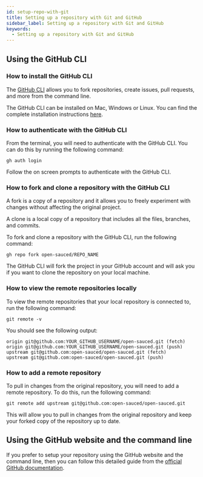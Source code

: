 ```yaml
---
id: setup-repo-with-git
title: Setting up a repository with Git and GitHub
sidebar_label: Setting up a repository with Git and GitHub
keywords:
  - Setting up a repository with Git and GitHub
---
```


## Using the GitHub CLI

### How to install the GitHub CLI

The [GitHub CLI](https://cli.github.com/) allows you to fork repositories, create issues, pull requests, and more from the command line.

The GitHub CLI can be installed on Mac, Windows or Linux. You can find the complete installation instructions [here](https://github.com/cli/cli#installation).

### How to authenticate with the GitHub CLI

From the terminal, you will need to authenticate with the GitHub CLI. You can do this by running the following command:

```shell
gh auth login
```

Follow the on screen prompts to authenticate with the GitHub CLI.

### How to fork and clone a repository with the GitHub CLI

A fork is a copy of a repository and it allows you to freely experiment with changes without affecting the original project.

A clone is a local copy of a repository that includes all the files, branches, and commits.

To fork and clone a repository with the GitHub CLI, run the following command:

```shell
gh repo fork open-sauced/REPO_NAME
```

The GitHub CLI will fork the project in your GitHub account and will ask you if you want to clone the repository on your local machine.

### How to view the remote repositories locally

To view the remote repositories that your local repository is connected to, run the following command:

```shell
git remote -v
```

You should see the following output:

```shell
origin git@github.com:YOUR_GITHUB_USERNAME/open-sauced.git (fetch)
origin git@github.com:YOUR_GITHUB_USERNAME/open-sauced.git (push)
upstream git@github.com:open-sauced/open-sauced.git (fetch)
upstream git@github.com:open-sauced/open-sauced.git (push)
```

### How to add a remote repository

To pull in changes from the original repository, you will need to add a remote repository. To do this, run the following command:

```shell
git remote add upstream git@github.com:open-sauced/open-sauced.git
```

This will allow you to pull in changes from the original repository and keep your forked copy of the repository up to date.

## Using the GitHub website and the command line

If you prefer to setup your repository using the GitHub website and the command line, then you can follow this detailed guide from the [official GitHub documentation](https://docs.github.com/en/get-started/quickstart/fork-a-repo).
